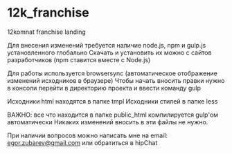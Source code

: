 # 12k_franchise
12komnat franchise landing

Для внесения изменений требуется наличие node.js, npm и gulp.js установленного глобально
Скачать и установить их можно с сайтов разработчиков (npm ставится вместе с Node.js)

Для работы используется browsersync (автоматическое отображение изменений исходников в браузере)
Чтобы начать вносить правки нужно в консоли перейти в директорию проекта и ввести команду gulp

Исходники html находятся в папке tmpl
Исходники стилей в папке less

ВАЖНО: все что находится в папке public_html компилируется gulp'ом автоматически
Никаких изменений вносить в эти файлы не нужно.

При наличии вопросов можно написать мне на email: egor.zubarev@gmail.com или обратиться в hipChat
